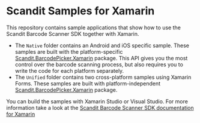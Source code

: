 # Scandit Samples for Xamarin

This repository contains sample applications that show how to use the Scandit Barcode Scanner SDK together with Xamarin.

- The `Native` folder contains an Android and iOS specific sample. These samples are built with the platform-specific [Scandit.BarcodePicker.Xamarin](https://www.nuget.org/packages/Scandit.BarcodePicker.Xamarin/) package. This API gives you the most control over the barcode scanning process, but also requires you to write the code for each platform separately.
- The `Unified` folder contains two cross-platform samples using Xamarin Forms. These samples are built with platform-independent [Scandit.BarcodePicker.Xamarin](https://www.nuget.org/packages/Scandit.BarcodePicker.Unified/) package. 

You can build the samples with Xamarin Studio or Visual Studio. For more information take a look at the [Scandit Barcode Scanner SDK documentation for Xamarin](http://docs.scandit.com/stable/xamarin/index.html)
